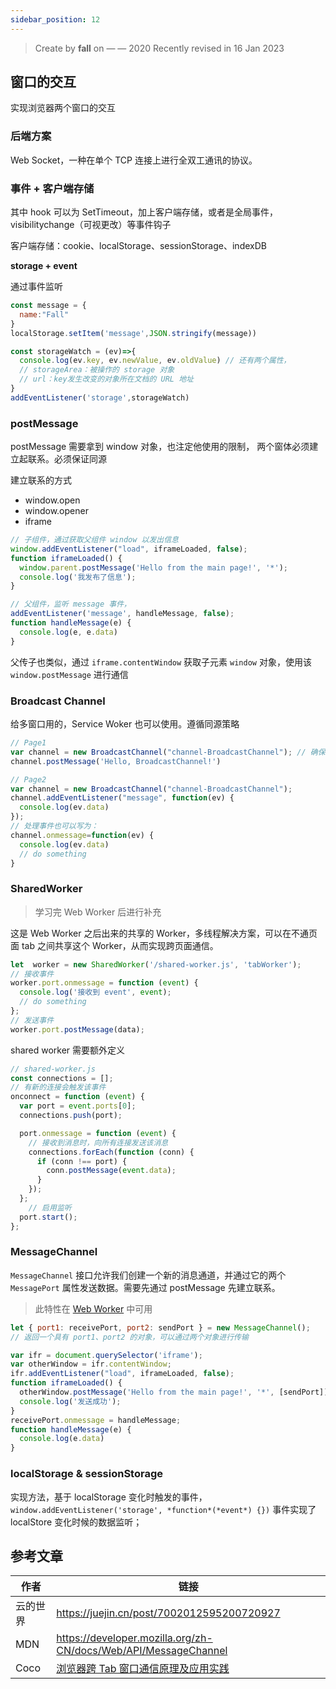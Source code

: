 ```yaml
---
sidebar_position: 12
---
```


> Create by **fall** on — — 2020
> Recently revised in 16 Jan 2023

## 窗口的交互

实现浏览器两个窗口的交互

### 后端方案

Web Socket，一种在单个 TCP 连接上进行全双工通讯的协议。

### 事件 + 客户端存储

其中 hook 可以为 SetTimeout，加上客户端存储，或者是全局事件，visibilitychange（可视更改）等事件钩子

客户端存储：cookie、localStorage、sessionStorage、indexDB

**storage + event**

通过事件监听

```js
const message = {
  name:"Fall"
}
localStorage.setItem('message',JSON.stringify(message))
```

```js
const storageWatch = (ev)=>{
  console.log(ev.key, ev.newValue, ev.oldValue) // 还有两个属性，
  // storageArea：被操作的 storage 对象
  // url：key发生改变的对象所在文档的 URL 地址
}
addEventListener('storage',storageWatch)
```

### postMessage

postMessage 需要拿到 window 对象，也注定他使用的限制， 两个窗体必须建立起联系。必须保证同源 

建立联系的方式

- window.open
- window.opener
- iframe

```js
// 子组件，通过获取父组件 window 以发出信息
window.addEventListener("load", iframeLoaded, false);
function iframeLoaded() {
  window.parent.postMessage('Hello from the main page!', '*');
  console.log('我发布了信息');
}
```

```js
// 父组件，监听 message 事件，
addEventListener('message', handleMessage, false);
function handleMessage(e) {
  console.log(e, e.data)
}
```

父传子也类似，通过 `iframe.contentWindow` 获取子元素 `window` 对象，使用该 `window.postMessage` 进行通信

### Broadcast Channel

给多窗口用的，Service Woker 也可以使用。遵循同源策略

```js
// Page1
var channel = new BroadcastChannel("channel-BroadcastChannel"); // 确保两个页面的频道名称一致
channel.postMessage('Hello, BroadcastChannel!')
```

```js
// Page2
var channel = new BroadcastChannel("channel-BroadcastChannel");
channel.addEventListener("message", function(ev) {
  console.log(ev.data)
});
// 处理事件也可以写为：
channel.onmessage=function(ev) {
  console.log(ev.data)
  // do something
}
```

### SharedWorker

> 学习完 Web Worker 后进行补充

这是 Web Worker 之后出来的共享的 Worker，多线程解决方案，可以在不通页面 tab 之间共享这个 Worker，从而实现跨页面通信。

```js
let  worker = new SharedWorker('/shared-worker.js', 'tabWorker');
// 接收事件
worker.port.onmessage = function (event) {
  console.log('接收到 event', event);
  // do something
};
// 发送事件
worker.port.postMessage(data);
```

shared worker 需要额外定义

```js
// shared-worker.js
const connections = [];
// 有新的连接会触发该事件
onconnect = function (event) {
  var port = event.ports[0];
  connections.push(port);

  port.onmessage = function (event) {
    // 接收到消息时，向所有连接发送该消息
    connections.forEach(function (conn) {
      if (conn !== port) {
        conn.postMessage(event.data);
      }
    });
  };
	// 启用监听
  port.start();
};
```



### MessageChannel

`MessageChannel` 接口允许我们创建一个新的消息通道，并通过它的两个 `MessagePort` 属性发送数据。需要先通过 postMessage 先建立联系。

> 此特性在 [Web Worker](https://developer.mozilla.org/zh-CN/docs/Web/API/Web_Workers_API) 中可用

```js
let { port1: receivePort, port2: sendPort } = new MessageChannel();
// 返回一个具有 port1、port2 的对象，可以通过两个对象进行传输

var ifr = document.querySelector('iframe');
var otherWindow = ifr.contentWindow;
ifr.addEventListener("load", iframeLoaded, false);
function iframeLoaded() {
  otherWindow.postMessage('Hello from the main page!', '*', [sendPort]);
  console.log('发送成功');
}
receivePort.onmessage = handleMessage;
function handleMessage(e) {
  console.log(e.data)
}
```

### localStorage & sessionStorage

实现方法，基于 localStorage 变化时触发的事件，`window.addEventListener('storage', *function*(*event*) {})` 事件实现了 localStore 变化时候的数据监听；

## 参考文章

| 作者     | 链接                                                         |
| -------- | ------------------------------------------------------------ |
| 云的世界 | https://juejin.cn/post/7002012595200720927                   |
| MDN      | https://developer.mozilla.org/zh-CN/docs/Web/API/MessageChannel |
| Coco     | [浏览器跨 Tab 窗口通信原理及应用实践](https://zhuanlan.zhihu.com/p/669185635) |

